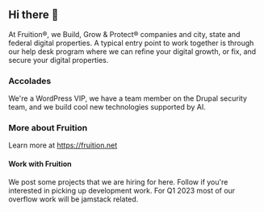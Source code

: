 ## Hi there 👋
At Fruition®, we Build, Grow & Protect® companies and city, state and federal digital properties.
A typical entry point to work together is through our help desk program where we can refine your digital growth, or fix, and secure your digital properties. 

### Accolades 
We're a WordPress VIP, we have a team member on the Drupal security team, and we build cool new technologies supported by AI. 

### More about Fruition

Learn more at https://fruition.net

#### Work with Fruition 
We post some projects that we are hiring for here. Follow if you're interested in picking up development work. For Q1 2023 most of our overflow work will be jamstack related. 
